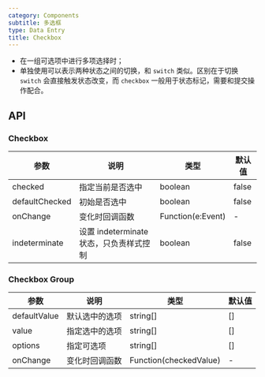 ```yaml
---
category: Components
subtitle: 多选框
type: Data Entry
title: Checkbox
---
```


- 在一组可选项中进行多项选择时；
- 单独使用可以表示两种状态之间的切换，和 `switch` 类似。区别在于切换 `switch` 会直接触发状态改变，而 `checkbox` 一般用于状态标记，需要和提交操作配合。

## API

### Checkbox

| 参数      | 说明             | 类型      | 默认值  |
|----------|------------------|----------|--------|
| checked | 指定当前是否选中 | boolean  | false |
| defaultChecked | 初始是否选中 | boolean | false |
| onChange | 变化时回调函数 | Function(e:Event) | - |
| indeterminate | 设置 indeterminate 状态，只负责样式控制 | boolean | false |

### Checkbox Group

| 参数      | 说明             | 类型      | 默认值  |
|----------|------------------|----------|--------|
| defaultValue | 默认选中的选项 | string[] | [] |
| value | 指定选中的选项| string[] | [] |
| options  | 指定可选项 | string[] | [] |
| onChange | 变化时回调函数 | Function(checkedValue) | - |
